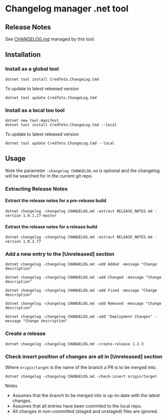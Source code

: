 # Changelog manager .net tool

## Release Notes

See [CHANGELOG.md](CHANGELOG.md) managed by this tool.

## Installation

### Install as a global tool
```shell
dotnet tool install Credfeto.ChangeLog.Cmd
```

To update to latest released version
```shell
dotnet tool update Credfeto.ChangeLog.Cmd
```

### Install as a local too tool

```shell
dotnet new tool-manifest
dotnet tool install Credfeto.ChangeLog.Cmd --local
```

To update to latest released version
```shell
dotnet tool update Credfeto.ChangeLog.Cmd --local
```

## Usage

Note the parameter `-changelog CHANGELOG.md` is optional and the changelog will be searched for in the current git repo.

### Extracting Release Notes

#### Extract the release notes for a pre-release build
```shell
dotnet changelog -changelog CHANGELOG.md -extract RELEASE_NOTES.md -version 1.0.1.27-master
```

#### Extract the release notes for a release build
```shell
dotnet changelog -changelog CHANGELOG.md -extract RELEASE_NOTES.md -version 1.0.2.77
```

### Add a new entry to the [Unreleased] section

```shell
dotnet changelog -changelog CHANGELOG.md -add Added -message "Change description"
```

```shell
dotnet changelog -changelog CHANGELOG.md -add Changed -message "Change description"
```

```shell
dotnet changelog -changelog CHANGELOG.md -add Fixed -message "Change description"
```

```shell
dotnet changelog -changelog CHANGELOG.md -add Removed -message "Change description"
```

```shell
dotnet changelog -changelog CHANGELOG.md -add "Deployment Changes" -message "Change description"
```

### Create a release

```shell
dotnet changelog -changelog CHANGELOG.md -create-release 1.2.3
```

### Check insert position of changes are all in [Unreleased] section

Where `origin/target` is the name of the branch a PR is to be merged into.

```shell
dotnet changelog -changelog CHANGELOG.md -check-insert origin/target
```

Notes
- Assumes that the branch to be merged into is up-to-date with the latest changes.
- Assumes that all entries have been commited to the local repo.
- All changes in non-committed (staged and unstaged) files are ignored.
